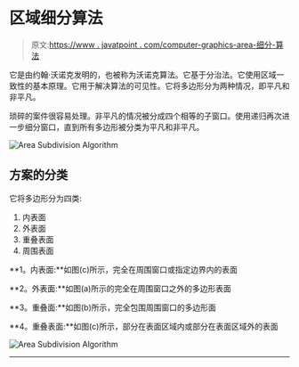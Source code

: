 # 区域细分算法

> 原文:[https://www . javatpoint . com/computer-graphics-area-细分-算法](https://www.javatpoint.com/computer-graphics-area-subdivision-algorithm)

它是由约翰·沃诺克发明的，也被称为沃诺克算法。它基于分治法。它使用区域一致性的基本原理。它用于解决算法的可见性。它将多边形分为两种情况，即平凡和非平凡。

琐碎的案件很容易处理。非平凡的情况被分成四个相等的子窗口。使用递归再次进一步细分窗口，直到所有多边形被分类为平凡和非平凡。

![Area Subdivision Algorithm](../Images/ee799624c1d4e6c23abc8137e173c107.png)

## 方案的分类

它将多边形分为四类:

1.  内表面
2.  外表面
3.  重叠表面
4.  周围表面

**1。内表面:**如图(c)所示，完全在周围窗口或指定边界内的表面

**2。外表面:**如图(a)所示的完全在周围窗口之外的多边形表面

**3。重叠面:**如图(b)所示，完全包围周围窗口的多边形面

**4。重叠表面:**如图(c)所示，部分在表面区域内或部分在表面区域外的表面

![Area Subdivision Algorithm](../Images/f44b873181768ecbd488cdd5a9d90373.png)

* * *